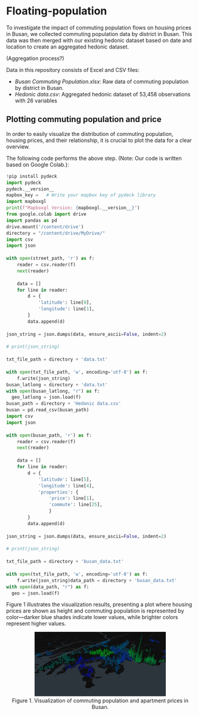 # Floating-population

To investigate the impact of commuting population flows on housing prices in Busan, we collected commuting population data by district in Busan. 
This data was then merged with our existing hedonic dataset based on date and location to create an aggregated hedonic dataset.

(Aggregation process?) 

Data in this repository consists of Excel and CSV files:

- *Busan Commuting Population.xlsx*: Raw data of commuting population by district in Busan.
- *Hedonic data.csv*: Aggregated hedonic dataset of 53,458 observations with 26 variables


## Plotting commuting population and price


In order to easily visualize the distribution of commuting population, housing prices, and their relationship, it is crucial to plot the data for a clear overview. 



The following code performs the above step. (Note: Our code is written based on Google Colab.):
```python
!pip install pydeck
import pydeck
pydeck.__version__
mapbox_key =   # Write your mapbox key of pydeck library
import mapboxgl
print(f"Mapboxgl Version: {mapboxgl.__version__}")
from google.colab import drive
import pandas as pd
drive.mount('/content/drive')
directory = "/content/drive/MyDrive/"
import csv
import json

with open(street_path, 'r') as f:
    reader = csv.reader(f)
    next(reader)

    data = []
    for line in reader:
        d = {
            'latitude': line[0],
            'longitude': line[1],
        }
        data.append(d)

json_string = json.dumps(data, ensure_ascii=False, indent=2)

# print(json_string)

txt_file_path = directory + 'data.txt'

with open(txt_file_path, 'w', encoding='utf-8') as f:
    f.write(json_string)
busan_latlong = directory + 'data.txt'
with open(busan_latlong, "r") as f:
  geo_latlong = json.load(f)
busan_path = directory + 'Hedonic data.csv'
busan = pd.read_csv(busan_path)
import csv
import json

with open(busan_path, 'r') as f:
    reader = csv.reader(f)
    next(reader)

    data = []
    for line in reader:
        d = {
            'latitude': line[5],
            'longitude': line[4],
            'properties': {
                'price': line[1],
                'commute': line[25],
                }
        }
        data.append(d)

json_string = json.dumps(data, ensure_ascii=False, indent=2)

# print(json_string)

txt_file_path = directory + 'busan_data.txt'

with open(txt_file_path, 'w', encoding='utf-8') as f:
    f.write(json_string)data_path = directory + 'busan_data.txt'
with open(data_path, "r") as f:
  geo = json.load(f)
```







Figure 1 illustrates the visualization results, presenting a plot where housing prices are shown as height and commuting population is represented by color—darker blue shades indicate lower values, while brighter colors represent higher values.


<p align="center">
  <img src = "Visualization.png" width = "70%"> <br>
  Figure 1. Visualization of commuting population and apartment prices in Busan.
</p>
